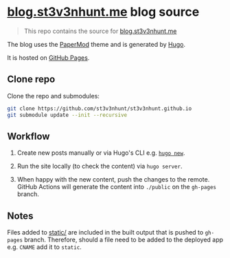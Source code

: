 # [blog.st3v3nhunt.me](https://blog.st3v3nhunt.me/) blog source

> This repo contains the source for
  [blog.st3v3nhunt.me](https://blog.st3v3nhunt.me/)

The blog uses the [PaperMod](https://themes.gohugo.io/themes/hugo-papermod/)
theme and is generated by [Hugo](https://gohugo.io/).

It is hosted on [GitHub Pages](https://pages.github.com/).

## Clone repo

Clone the repo and submodules:

```sh
git clone https://github.com/st3v3nhunt/st3v3nhunt.github.io
git submodule update --init --recursive
```

## Workflow

1. Create new posts manually or via Hugo's CLI e.g.
[`hugo new`](https://gohugo.io/commands/hugo_new/).

1. Run the site locally (to check the content) via `hugo server`.

1. When happy with the new content, push the changes to the remote. GitHub
   Actions will generate the content into `./public` on the `gh-pages` branch.

## Notes

Files added to [static/](./static) are included in the built output that is
pushed to `gh-pages` branch. Therefore, should a file need to be added to the
deployed app e.g. `CNAME` add it to `static`.
